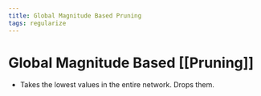 ```yaml
---
title: Global Magnitude Based Pruning
tags: regularize
---
```


# Global Magnitude Based [[Pruning]]
- Takes the lowest values in the entire network. Drops them.












